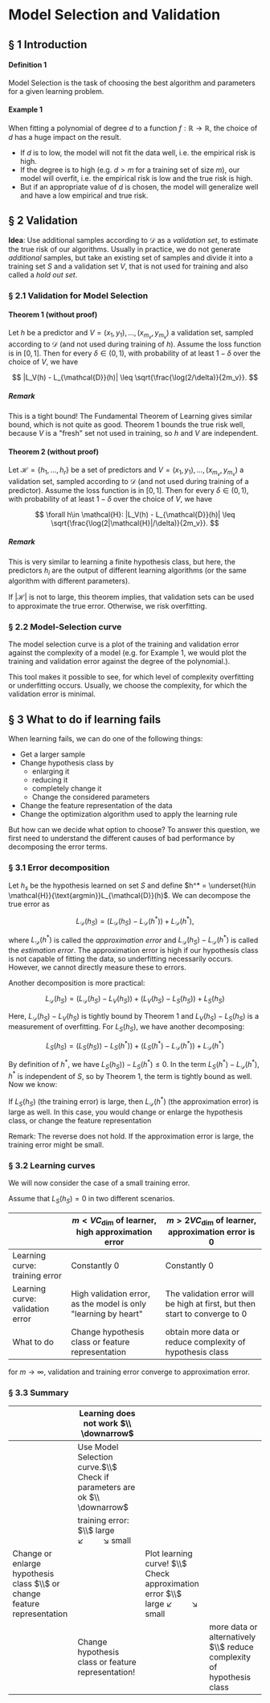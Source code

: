 # Model Selection and Validation
## § 1 Introduction

#### Definition 1
Model Selection is the task of choosing the best algorithm and parameters for a given learning problem.

#### Example 1
When fitting a polynomial of degree $d$ to a function $f:\mathbb{R}\to\mathbb{R}$, the choice of $d$ has a huge impact on the result.
- If $d$ is to low, the model will not fit the data well, i.e. the empirical risk is high.
- If the degree is to high (e.g. $d>m$ for a training set of size $m$), our model will overfit, i.e. the empirical risk is low and the true risk is high.
- But if an appropriate value of $d$ is chosen, the model will generalize well and have a low empirical and true risk.

## § 2 Validation
**Idea**: Use additional samples according to $\mathcal{D}$ as a *validation set*, to estimate the true risk of our algorithms. Usually in practice, we do not generate *additional* samples, but take an existing set of samples and divide it into a training set $S$ and a validation set $V$, that is not used for training and also called a *hold out set*.

### § 2.1 Validation for Model Selection
#### Theorem 1 (without proof)
Let $h$ be a predictor and $V = (x_1,y_1), \ldots, (x_{m_v}, y_{m_v})$ a validation set, sampled according to $\mathcal{D}$ (and not used during training of $h$).
Assume the loss function is in $[0,1]$. Then for every $\delta \in (0,1)$, with probability of at least $1-\delta$ over the choice of $V$, we have

$$
|L_V(h) - L_{\mathcal{D}}(h)| \leq \sqrt{\frac{\log(2/\delta)}{2m_v}}.
$$

##### Remark
This is a tight bound! The Fundamental Theorem of Learning gives similar bound, which is not quite as good.
Theorem 1 bounds the true risk well, because $V$ is a "fresh" set not used in training, so $h$ and $V$ are independent.

#### Theorem 2 (without proof)
Let $\mathcal{H}=\{h_1, \ldots, h_r\}$ be a set of predictors and $V = (x_1,y_1), \ldots, (x_{m_v}, y_{m_v})$ a validation set, sampled according to $\mathcal{D}$ (and not used during training of a predictor).
Assume the loss function is in $[0,1]$. Then for every $\delta \in (0,1)$, with probability of at least $1-\delta$ over the choice of $V$, we have

$$
\forall h\in \mathcal{H}: |L_V(h) - L_{\mathcal{D}}(h)| \leq \sqrt{\frac{\log(2|\mathcal{H}|/\delta)}{2m_v}}.
$$
##### Remark
This is very similar to learning a finite hypothesis class, but here, the predictors $h_i$ are the output of different learning algorithms (or the same algorithm with different parameters).

If $\vert\mathcal{H}\vert$ is not to large, this theorem implies, that validation sets can be used to approximate the true error. Otherwise, we risk overfitting.

### § 2.2 Model-Selection curve
The model selection curve is a plot of the training and validation error against the complexity of a model
(e.g. for Example 1, we would plot the training and validation error against the degree of the polynomial.).

This tool makes it possible to see, for which level of complexity overfitting or underfitting occurs. Usually, we choose the complexity, for which the validation error is minimal.

## § 3 What to do if learning fails
When learning fails, we can do one of the following things:
- Get a larger sample
- Change hypothesis class by
  - enlarging it
  - reducing it
  - completely change it
  - Change the considered parameters
- Change the feature representation of the data
- Change the optimization algorithm used to apply the learning rule

But how can we decide what option to choose? To answer this question, we first need to understand the different causes of bad performance by decomposing the error terms.

### § 3.1 Error decomposition
Let $h_s$ be the hypothesis learned on set $S$ and define $h^* = \underset{h\in \mathcal{H}}{\text{argmin}}L_{\mathcal{D}}(h)$. We can decompose the true error as

$$
L_{\mathcal{D}}(h_S) =
( L_{\mathcal{D}}(h_S) - L_{\mathcal{D}}(h^* )) + L_{\mathcal{D}}(h^* ),
$$

where $L_{\mathcal{D}}(h^* )$ is called the *approximation error* and $L_{\mathcal{D}}(h_S) - L_{\mathcal{D}}(h^* )$ is called the *estimation error*. The approximation error is high if our hypothesis class is not capable of fitting the data, so underfitting necessarily occurs. However, we cannot directly measure these to errors.

Another decomposition is more practical:

$$
L_{\mathcal{D}}(h_S) =
( L_{\mathcal{D}}(h_S) - L_{V}(h_S )) + ( L_{V}(h_S )- L_{S}(h_S )) + L_{S}(h_S )
$$

Here, $L_{\mathcal{D}}(h_S) - L_{V}(h_S )$ is tightly bound by Theorem 1 and $L_{V}(h_S )- L_{S}(h_S )$ is a measurement of overfitting. For $L_{S}(h_S )$, we have another decomposing:

$$
L_{S}(h_S) =
( L_{S}(h_S )) - L_{S}(h^* )) + (L_{S}(h^* ) - L_{\mathcal{D}}(h^* )) + L_{\mathcal{D}}(h^* )
$$

By definition of $h^{* }$, we have $L_{S}(h_S )) - L_{S}(h^* ) \leq 0$.
In the term $L_{S}(h^* ) - L_{\mathcal{D}}(h^* )$, $h^{* }$ is independent of $S$, so by Theorem 1, the term is tightly bound as well. Now we know:


If $L_{S}(h_S)$ (the training error) is large, then $L_{\mathcal{D}}(h^* )$ (the approximation error) is large as well. In this case, you would change or enlarge the hypothesis class, or change the feature representation

Remark: The reverse does not hold. If the approximation error is large, the training error might be small.


### § 3.2 Learning curves
We will now consider the case of a small training error.

Assume that $L_S(h_S)=0$ in two different scenarios.

||$m < VC_{\dim}$ of learner, high approximation error | $m> 2VC_{\dim}$ of learner, approximation error is 0|
|-|-|-|
|Learning curve: training error | Constantly 0 | Constantly 0 |
|Learning curve: validation error| High validation error, as the model is only "learning by heart" | The validation error will be high at first, but then start to converge to 0|
|What to do | Change hypothesis class or feature representation | obtain more data or reduce complexity of hypothesis class|

for $m \to \infty$, validation and training error converge to approximation error.

### § 3.3 Summary
||Learning does not work $\\ \downarrow$|||
|-|-|-|-|
||Use Model Selection curve.$\\$ Check if parameters are ok $\\ \downarrow$|||
||training error: $\\$ large $\swarrow \quad \quad \searrow$ small |||
|Change or enlarge hypothesis class $\\$ or change feature representation||Plot learning curve! $\\$ Check approximation error $\\$ large $\swarrow \quad \quad \searrow$ small||
||Change hypothesis class or feature representation!||more data or alternatively $\\$ reduce complexity of hypothesis class|
